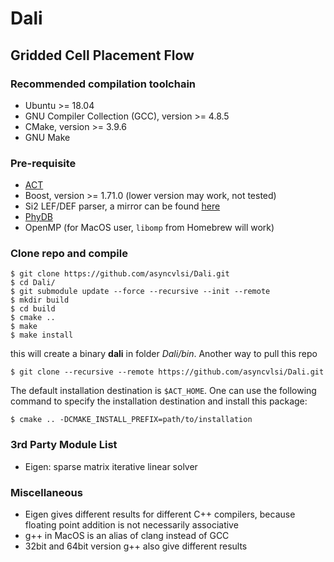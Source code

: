# Dali
## Gridded Cell Placement Flow

### Recommended compilation toolchain
  * Ubuntu >= 18.04
  * GNU Compiler Collection (GCC), version >= 4.8.5
  * CMake, version >= 3.9.6
  * GNU Make

### Pre-requisite
  * [ACT](https://github.com/asyncvlsi/act)
  * Boost, version >= 1.71.0 (lower version may work, not tested)
  * Si2 LEF/DEF parser, a mirror can be found [here](https://github.com/asyncvlsi/lefdef)
  * [PhyDB](https://github.com/asyncvlsi/phyDB)
  * OpenMP (for MacOS user, `libomp` from Homebrew will work)
  
### Clone repo and compile
    $ git clone https://github.com/asyncvlsi/Dali.git
    $ cd Dali/
    $ git submodule update --force --recursive --init --remote
    $ mkdir build
    $ cd build
    $ cmake ..
    $ make
    $ make install
this will create a binary __dali__ in folder _Dali/bin_. Another way to pull this repo

    $ git clone --recursive --remote https://github.com/asyncvlsi/Dali.git

The default installation destination is `$ACT_HOME`. One can use the following command to specify the installation destination and install this package:

    $ cmake .. -DCMAKE_INSTALL_PREFIX=path/to/installation

### 3rd Party Module List
  * Eigen: sparse matrix iterative linear solver
  
### Miscellaneous
  * Eigen gives different results for different C++ compilers, because floating point addition is not necessarily associative
  * g++ in MacOS is an alias of clang instead of GCC
  * 32bit and 64bit version g++ also give different results
